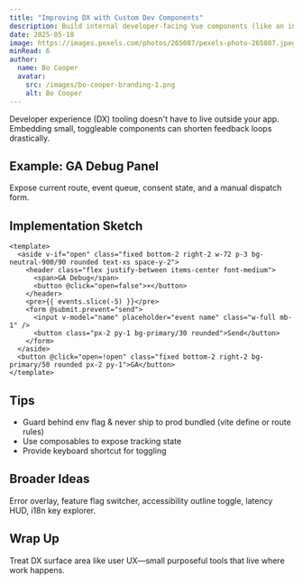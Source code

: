 ```yaml
---
title: "Improving DX with Custom Dev Components"
description: Build internal developer-facing Vue components (like an inline GA debug panel) to speed troubleshooting and reduce context switching.
date: 2025-05-18
image: https://images.pexels.com/photos/265087/pexels-photo-265087.jpeg?auto=compress&cs=tinysrgb&w=1260&h=750&dpr=1
minRead: 6
author:
  name: Bo Cooper
  avatar:
    src: /images/bo-cooper-branding-1.png
    alt: Bo Cooper
---
```


Developer experience (DX) tooling doesn't have to live outside your app. Embedding small, toggleable components can shorten feedback loops drastically.

## Example: GA Debug Panel
Expose current route, event queue, consent state, and a manual dispatch form.

## Implementation Sketch
```vue
<template>
  <aside v-if="open" class="fixed bottom-2 right-2 w-72 p-3 bg-neutral-900/90 rounded text-xs space-y-2">
    <header class="flex justify-between items-center font-medium">
      <span>GA Debug</span>
      <button @click="open=false">×</button>
    </header>
    <pre>{{ events.slice(-5) }}</pre>
    <form @submit.prevent="send">
      <input v-model="name" placeholder="event name" class="w-full mb-1" />
      <button class="px-2 py-1 bg-primary/30 rounded">Send</button>
    </form>
  </aside>
  <button @click="open=!open" class="fixed bottom-2 right-2 bg-primary/50 rounded px-2 py-1">GA</button>
</template>
```

## Tips
- Guard behind env flag & never ship to prod bundled (vite define or route rules)
- Use composables to expose tracking state
- Provide keyboard shortcut for toggling

## Broader Ideas
Error overlay, feature flag switcher, accessibility outline toggle, latency HUD, i18n key explorer.

## Wrap Up
Treat DX surface area like user UX—small purposeful tools that live where work happens.
